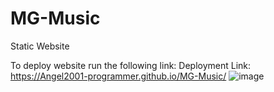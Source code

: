 # MG-Music
Static Website

To deploy website run the following link: Deployment Link: https://Angel2001-programmer.github.io/MG-Music/ ![image](https://github.com/Angel2001-programmer/MG-Music/assets/62680147/86544f7f-eb7b-4f33-b90f-1a93fabec18f)


